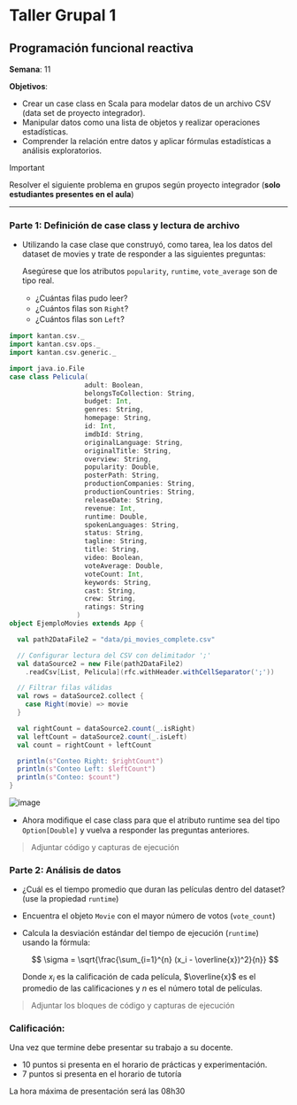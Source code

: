 # Taller Grupal  1
## Programación funcional reactiva

**Semana**: 11

**Objetivos**:

- Crear un case class en Scala para modelar datos de un archivo CSV (data set de proyecto integrador).
- Manipular datos como una lista de objetos y realizar operaciones estadísticas.
- Comprender la relación entre datos y aplicar fórmulas estadísticas a análisis exploratorios.

> [!IMPORTANT]
> Resolver el siguiente problema en grupos según proyecto integrador (**solo estudiantes presentes en el aula**)

***



### Parte 1: Definición de case class y lectura de archivo

- Utilizando la case clase que construyó, como tarea, lea los datos del dataset de movies y trate de responder a las siguientes preguntas:

  Asegúrese que los atributos `popularity`, `runtime`, `vote_average` son de tipo real.

  - ¿Cuántas ﬁlas pudo leer?
  - ¿Cuántos ﬁlas son `Right`?
  - ¿Cuántos ﬁlas son `Left`?
```scala
import kantan.csv._
import kantan.csv.ops._
import kantan.csv.generic._

import java.io.File
case class Pelicula(
                   adult: Boolean,
                   belongsToCollection: String,
                   budget: Int,
                   genres: String,
                   homepage: String,
                   id: Int,
                   imdbId: String,
                   originalLanguage: String,
                   originalTitle: String,
                   overview: String,
                   popularity: Double,
                   posterPath: String,
                   productionCompanies: String,
                   productionCountries: String,
                   releaseDate: String,
                   revenue: Int,
                   runtime: Double,
                   spokenLanguages: String,
                   status: String,
                   tagline: String,
                   title: String,
                   video: Boolean,
                   voteAverage: Double,
                   voteCount: Int,
                   keywords: String,
                   cast: String,
                   crew: String,
                   ratings: String
                 )
object EjemploMovies extends App {

  val path2DataFile2 = "data/pi_movies_complete.csv"

  // Configurar lectura del CSV con delimitador ';'
  val dataSource2 = new File(path2DataFile2)
    .readCsv[List, Pelicula](rfc.withHeader.withCellSeparator(';'))

  // Filtrar filas válidas
  val rows = dataSource2.collect {
    case Right(movie) => movie
  }

  val rightCount = dataSource2.count(_.isRight)
  val leftCount = dataSource2.count(_.isLeft)
  val count = rightCount + leftCount

  println(s"Conteo Right: $rightCount")
  println(s"Conteo Left: $leftCount")
  println(s"Conteo: $count")
}
```
![image](https://github.com/user-attachments/assets/c27d0a3b-f49f-40de-85b1-c877f22696bc)

- Ahora modiﬁque el case class para que el atributo runtime sea del tipo
`Option[Double]` y vuelva a responder las preguntas anteriores.


> Adjuntar código y capturas de ejecución

### Parte 2: Análisis de datos

- ¿Cuál es el tiempo promedio que duran las películas dentro del dataset? (use la propiedad `runtime`)
- Encuentra el objeto `Movie` con el mayor número de votos (`vote_count`)
- Calcula la desviación estándar del tiempo de ejecución (`runtime`) usando la fórmula:

  $$
  \sigma = \sqrt{\frac{\sum_{i=1}^{n} (x_i - \overline{x})^2}{n}}
  $$

  Donde $x_i$ es la calificación de cada película, $\overline{x}$ es el promedio de las calificaciones y $n$ es el número total de películas.

> Adjuntar los bloques de código y capturas de ejecución

### Calificación:

Una vez que termine debe presentar su trabajo a su docente.

- 10 puntos si presenta en el horario de prácticas y experimentación.
- 7 puntos si presenta en el horario de tutoría

La hora máxima de presentación será las 08h30
